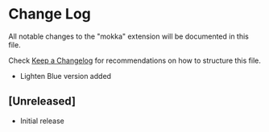 # Change Log

All notable changes to the "mokka" extension will be documented in this file.

Check [Keep a Changelog](http://keepachangelog.com/) for recommendations on how to structure this file.

- Lighten Blue version added

## [Unreleased]

- Initial release
